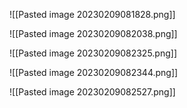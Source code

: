 ![[Pasted image 20230209081828.png]]


![[Pasted image 20230209082038.png]]

![[Pasted image 20230209082325.png]]

![[Pasted image 20230209082344.png]]

![[Pasted image 20230209082527.png]]

